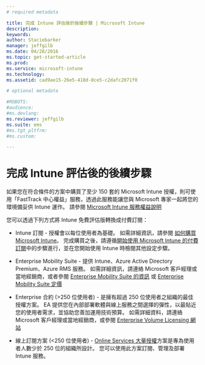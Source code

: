 ```yaml
---
# required metadata

title: 完成 Intune 評估後的後續步驟 | Microsoft Intune
description:
keywords:
author: Staciebarker
manager: jeffgilb
ms.date: 04/28/2016
ms.topic: get-started-article
ms.prod:
ms.service: microsoft-intune
ms.technology:
ms.assetid: cad9ae15-26e5-418d-8ce5-c2dafc2071f0

# optional metadata

#ROBOTS:
#audience:
#ms.devlang:
ms.reviewer: jeffgilb
ms.suite: ems
#ms.tgt_pltfrm:
#ms.custom:

---
```


# 完成 Intune 評估後的後續步驟
如果您在符合條件的方案中購買了至少 150 套的 Microsoft Intune 授權，則可使用「FastTrack 中心權益」服務，透過此服務能讓您與 Microsoft 專家一起將您的環境備妥供 Intune 運作。 請參閱 [Microsoft Intune 服務權益說明](https://technet.microsoft.com/library/mt228265.aspx)

您可以透過下列方式將 Intune 免費評估版轉換成付費訂閱：

-   Intune 訂閱 - 授權會以每位使用者為基礎。 如需詳細資訊，請參閱 [如何購買 Microsoft Intune](http://www.microsoft.com/en-us/server-cloud/products/microsoft-intune/Purchasing.aspx)。 完成購買之後，請遵循[開始使用 Microsoft Intune 的付費訂閱](/intune/get-started/start-with-a-paid-subscription-to-microsoft-intune)中的步驟進行，並在您開始使用 Intune 時檢閱其他設定步驟。

-   Enterprise Mobility Suite - 提供 Intune、Azure Active Directory Premium、Azure RMS 服務。 如需詳細資訊，請連絡 Microsoft 客戶經理或當地經銷商，或者參閱 [Enterprise Mobility Suite 的資訊](https://www.microsoft.com/en-us/server-cloud/enterprise-mobility/overview.aspx) 或 [Enterprise Mobility Suite 定價](http://www.microsoft.com/en-us/server-cloud/products/enterprise-mobility-suite/Purchasing.aspx)

-   Enterprise 合約 (&gt;250 位使用者) - 是擁有超過 250 位使用者之組織的最佳授權方案。 EA 提供您在內部部署軟體與線上服務之間選擇的彈性，以最貼近您的使用者需求，並協助您善加運用技術預算。 如需詳細資料，請連絡 Microsoft 客戶經理或當地經銷商，或參閱 [Enterprise Volume Licensing 網站](http://www.microsoft.com/licensing/licensing-options/enterprise.aspx)

-   線上訂閱方案 (&lt;250 位使用者) - [Online Services 大量授權](http://www.microsoft.com/licensing/online-services/default.aspx)方案是專為使用者人數少於 250 位的組織所設計。 您可以使用此方案訂閱、管理及部署 Intune 服務。


<!--HONumber=May16_HO2-->


